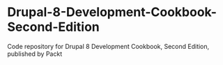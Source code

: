# Drupal-8-Development-Cookbook-Second-Edition
Code repository for Drupal 8 Development Cookbook, Second Edition, published by Packt
